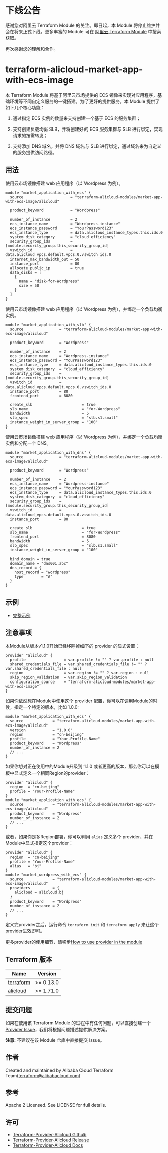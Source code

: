 # 下线公告

感谢您对阿里云 Terraform Module 的关注。即日起，本 Module 将停止维护并会在将来正式下线。更多丰富的 Module 可在 [阿里云 Terraform Module](https://registry.terraform.io/browse/modules?provider=alibaba) 中搜索获取。

再次感谢您的理解和合作。

terraform-alicloud-market-app-with-ecs-image
=====================================================================

本 Terraform Module 将基于阿里云市场提供的 ECS 镜像来实现对应用程序，基础环境等不同自定义服务的一键搭建。为了更好的提供服务，本 Module 提供了如下几个核心功能：

1. 通过指定 ECS 实例的数量来支持创建一个基于 ECS 的服务集群；

2. 支持创建负载均衡 SLB，并将创建好的 ECS 服务集群与 SLB 进行绑定，实现请求的按需转发；

3. 支持添加 DNS 域名，并将 DNS 域名与 SLB 进行绑定，通过域名来为自定义的服务提供访问路径。

## 用法

使用云市场镜像搭建 web 应用程序（以 Wordpress 为例）。

```hcl
module "market_application_with_ecs" {
  source                     = "terraform-alicloud-modules/market-app-with-ecs-image/alicloud"

  product_keyword            = "Wordpress"

  number_of_instance         = 2
  ecs_instance_name          = "Wordpress-instance"
  ecs_instance_password      = "YourPassword123"
  ecs_instance_type          = data.alicloud_instance_types.this.ids.0
  system_disk_category       = "cloud_efficiency"
  security_group_ids         = [module.security_group.this_security_group_id]
  vswitch_id                 = data.alicloud_vpcs.default.vpcs.0.vswitch_ids.0
  internet_max_bandwidth_out = 50
  instance_port              = 80
  allocate_public_ip         = true
  data_disks = [
    {
      name = "disk-for-Wordpress"
      size = 50
    }
  ]
}
```
使用云市场镜像搭建 web 应用程序（以 Wordpress 为例），并绑定一个负载均衡实例。

```hcl
module "market_application_with_slb" {
  source                = "terraform-alicloud-modules/market-app-with-ecs-image/alicloud"

  product_keyword       = "Wordpress"

  number_of_instance    = 2
  ecs_instance_name     = "Wordpress-instance"
  ecs_instance_password = "YourPassword123"
  ecs_instance_type     = data.alicloud_instance_types.this.ids.0
  system_disk_category  = "cloud_efficiency"
  security_group_ids    = [module.security_group.this_security_group_id]
  vswitch_id            = data.alicloud_vpcs.default.vpcs.0.vswitch_ids.0
  instance_port         = 80
  frontend_port         = 8080

  create_slb                      = true
  slb_name                        = "for-Wordpress"
  bandwidth                       = 5
  slb_spec                        = "slb.s1.small"
  instance_weight_in_server_group = "100"
}
```

使用云市场镜像搭建 web 应用程序（以 Wordpress 为例），并绑定一个负载均衡实例和分配一个 DNS。

```hcl
module "market_application_with_dns" {
  source                = "terraform-alicloud-modules/market-app-with-ecs-image/alicloud"

  product_keyword       = "Wordpress"

  number_of_instance    = 2
  ecs_instance_name     = "Wordpress-instance"
  ecs_instance_password = "YourPassword123"
  ecs_instance_type     = data.alicloud_instance_types.this.ids.0
  system_disk_category  = "cloud_efficiency"
  security_group_ids    = [module.security_group.this_security_group_id]
  vswitch_id            = data.alicloud_vpcs.default.vpcs.0.vswitch_ids.0
  instance_port         = 80

  create_slb                      = true
  slb_name                        = "for-Wordpress"
  frontend_port                   = 8080
  bandwidth                       = 5
  slb_spec                        = "slb.s1.small"
  instance_weight_in_server_group = "100"

  bind_domain = true
  domain_name = "dns001.abc"
  dns_record = {
    host_record = "wordpress"
    type        = "A"
  }
}
```

## 示例

* [完整示例](https://github.com/terraform-alicloud-modules/terraform-alicloud-market-app-with-ecs-image/tree/master/examples/complete)

## 注意事项
本Module从版本v1.1.0开始已经移除掉如下的 provider 的显式设置：

```hcl
provider "alicloud" {
  profile                 = var.profile != "" ? var.profile : null
  shared_credentials_file = var.shared_credentials_file != "" ? var.shared_credentials_file : null
  region                  = var.region != "" ? var.region : null
  skip_region_validation  = var.skip_region_validation
  configuration_source    = "terraform-alicloud-modules/market-app-with-ecs-image"
}
```

如果你依然想在Module中使用这个 provider 配置，你可以在调用Module的时候，指定一个特定的版本，比如 1.0.0:

```hcl
module "market_application_with_ecs" {
  source             = "terraform-alicloud-modules/market-app-with-ecs-image/alicloud"
  version            = "1.0.0"
  region             = "cn-beijing"
  profile            = "Your-Profile-Name"
  product_keyword    = "Wordpress"
  number_of_instance = 2
  // ...
}
```

如果你想对正在使用中的Module升级到 1.1.0 或者更高的版本，那么你可以在模板中显式定义一个相同Region的provider：
```hcl
provider "alicloud" {
  region  = "cn-beijing"
  profile = "Your-Profile-Name"
}
module "market_application_with_ecs" {
  source             = "terraform-alicloud-modules/market-app-with-ecs-image/alicloud"
  product_keyword    = "Wordpress"
  number_of_instance = 2
  // ...
}
```
或者，如果你是多Region部署，你可以利用 `alias` 定义多个 provider，并在Module中显式指定这个provider：

```hcl
provider "alicloud" {
  region  = "cn-beijing"
  profile = "Your-Profile-Name"
  alias   = "bj"
}
module "market_wordpress_with_ecs" {
  source             = "terraform-alicloud-modules/market-app-with-ecs-image/alicloud"
  providers          = {
    alicloud = alicloud.bj
  }
  product_keyword    = "Wordpress"
  number_of_instance = 2
  // ...
}
```

定义完provider之后，运行命令 `terraform init` 和 `terraform apply` 来让这个provider生效即可。

更多provider的使用细节，请移步[How to use provider in the module](https://www.terraform.io/docs/language/modules/develop/providers.html#passing-providers-explicitly)

## Terraform 版本

| Name | Version |
|------|---------|
| <a name="requirement_terraform"></a> [terraform](#requirement\_terraform) | >= 0.13.0 |
| <a name="requirement_alicloud"></a> [alicloud](#requirement\_alicloud) | >= 1.71.0 |

提交问题
-------
如果在使用该 Terraform Module 的过程中有任何问题，可以直接创建一个 [Provider Issue](https://github.com/terraform-providers/terraform-provider-alicloud/issues/new)，我们将根据问题描述提供解决方案。

**注意:** 不建议在该 Module 仓库中直接提交 Issue。

作者
-------
Created and maintained by Alibaba Cloud Terraform Team(terraform@alibabacloud.com)

参考
----
Apache 2 Licensed. See LICENSE for full details.

许可
---------
* [Terraform-Provider-Alicloud Github](https://github.com/terraform-providers/terraform-provider-alicloud)
* [Terraform-Provider-Alicloud Release](https://releases.hashicorp.com/terraform-provider-alicloud/)
* [Terraform-Provider-Alicloud Docs](https://www.terraform.io/docs/providers/alicloud/index.html)